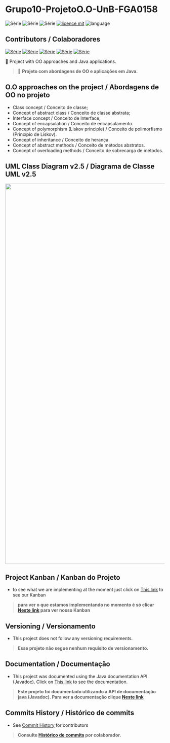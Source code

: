 # Grupo10-ProjetoO.O-UnB-FGA0158
![Série](https://img.shields.io/badge/Professor-Lanna-green)
![Série](https://img.shields.io/badge/Projeto-Estacionamento-blue)
![Série](https://img.shields.io/badge/Discplina-O.Objetos-green)
[![licence mit](https://img.shields.io/badge/licence-MIT-blue.svg)](https://github.com/Maiconrq/INMTE/blob/main/LICENSE)
![language](https://img.shields.io/badge/java-only-green)

## Contributors / Colaboradores
[![Série](https://img.shields.io/badge/Grupo10-Lucas-blue)](https://github.com/lramon2001)
[![Série](https://img.shields.io/badge/Grupo10-Paulo-green)](https://github.com/PhRezende-eng)
[![Série](https://img.shields.io/badge/Grupo10-Adrian-blue)](https://github.com/SwampTG)
[![Série](https://img.shields.io/badge/Grupo10-Diogenes-green)](https://github.com/diogjunior100)
[![Série](https://img.shields.io/badge/Grupo10-Arthur-blue)](https://github.com/CrimsonCrown)

:rocket: Project with OO approaches and Java applications. 

> :rocket: **Projeto com abordagens de OO e aplicações em Java.**

## O.O approaches on the project / Abordagens de OO no projeto
- Class concept / Conceito de classe;
- Concept of abstract class / Conceito de classe abstrata;
- Interface concept / Conceito de Interface;
- Concept of encapsulation / Conceito de encapsulamento.
- Concept of polymorphism (Liskov principle) / Conceito de polimorfismo (Princípio de Liskov).
- Concept of inheritance / Conceito de herança.
- Concept of abstract methods / Conceito de métodos abstratos.
- Concept of overloading methods / Conceito de sobrecarga de métodos.

## UML Class Diagram v2.5 / Diagrama de Classe UML v2.5
<img src="https://github.com/lramon2001/Grupo10-ProjetoO.O-UnB-FGA0158/blob/main/UMLDiagram.png" width="1200"/>

## Project Kanban / Kanban do Projeto
- to see what we are implementing at the moment just click on [This link](https://trello.com/b/TipC8qJd/controle-de-estacionamento) to see our Kanban
> **para ver o que estamos implementando no momento é só clicar [Neste link](https://trello.com/b/TipC8qJd/controle-de-estacionamento) para ver nosso Kanban**

## Versioning / Versionamento
- This project does not follow any versioning requirements.

> **Esse projeto não segue nenhum requisito de versionamento.**

## Documentation / Documentação
- This project was documented using the Java documentation API (Javadoc). Click on [This link](https://lramon2001.github.io/docOO/apidocs/) to see the documentation.

> **Este projeto foi documentado utilizando a API de documentação java (Javadoc). Para ver a documentação clique [Neste link](https://lramon2001.github.io/docOO/apidocs/)**

## Commits History / Histórico de commits
- See [Commit History](https://github.com/lramon2001/Grupo10-ProjetoO.O-UnB-FGA0158/pulse) for contributors

> **Consulte [Histórico de commits](https://github.com/lramon2001/Grupo10-ProjetoO.O-UnB-FGA0158/pulse) por colaborador.**
> 
